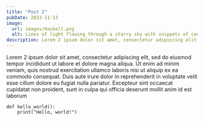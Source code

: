 ```yaml
---
title: "Post 2"
pubDate: 2023-11-13
image:
  url: images/Haskell.png
  alt: Lines of light flowing through a starry sky with snippets of code scattered across the image.
description: Lorem 2 ipsum dolor sit amet, consectetur adipiscing elit, sed do eiusmod tempor incididunt ut labore et dolore magna aliqua.
---
```

Lorem 2 ipsum dolor sit amet, consectetur adipiscing elit, sed do eiusmod tempor incididunt ut labore et dolore magna aliqua. Ut enim ad minim veniam, quis nostrud exercitation ullamco laboris nisi ut aliquip ex ea commodo consequat. Duis aute irure dolor in reprehenderit in voluptate velit esse cillum dolore eu fugiat nulla pariatur. Excepteur sint occaecat cupidatat non proident, sunt in culpa qui officia deserunt mollit anim id est laborum

```
def hello_world():
    print("Hello, world!")
```

